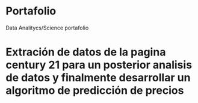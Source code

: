 # Portafolio
Data Analitycs/Science portafolio
# Extración de datos de la pagina century 21 para un posterior analisis de datos y finalmente desarrollar un algoritmo de predicción de precios
